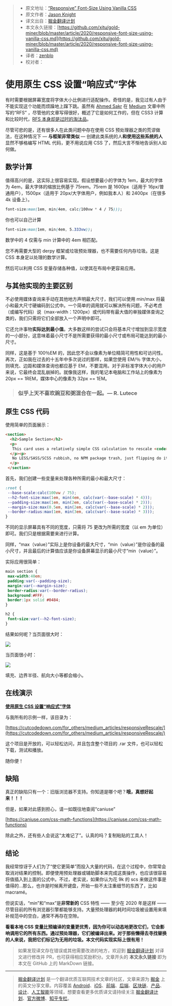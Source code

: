 > * 原文地址：[“Responsive” Font-Size Using Vanilla CSS](https://levelup.gitconnected.com/responsive-font-size-using-vanilla-css-51f81fe999db)
> * 原文作者：[Jason Knight](https://medium.com/@deathshadow)
> * 译文出自：[掘金翻译计划](https://github.com/xitu/gold-miner)
> * 本文永久链接：[https://github.com/xitu/gold-miner/blob/master/article/2020/responsive-font-size-using-vanilla-css.md](https://github.com/xitu/gold-miner/blob/master/article/2020/responsive-font-size-using-vanilla-css.md)
> * 译者：[zenblo](https://github.com/zenblo)
> * 校对者：

# 使用原生 CSS 设置“响应式”字体

有时需要根据屏幕宽度将字体大小比例进行适配操作。奇怪的是，我见过有人由于不能实现这个功能而烦躁地上蹿下跳。虽然有 [Ahmed Sakr](undefined) 在 [Medium](https://medium.com/javascript-in-plain-english/automatically-scale-font-sizes-with-rfs-ca22549cc802) 文章中所写的“RFS” ，尽管他的文章写得很好，概述了它是如何工作的，但在 CSS3 计算和比较时代，[RFS 本身却是过时的淘汰品](https://github.com/twbs/rfs)。

尽管可悲的是，还有很多人在此类问题中存在使用 CSS 预处理器之类的荒谬做法，在这种情况下 — **与框架非常类似** — 创建此类系统的人**和使用这些系统的人**显然不够格编写 HTML 代码，更不用说应用 CSS 了，然后大言不惭地告诉别人如何做。

## 数学计算

值得高兴的是，这实际上很容易实现。假设想要最小的字体为 1em，最大的字体为 4em，最大字体的缩放比例基于 75rem。75rem 是 1600px（适用于 16px/普通用户），1500px（适用于 20px/大字体用户，例如我本人）和 2400px（在很多 4k 设备上）。

```css
font-size:max(1em, min(4em, calc(100vw * 4 / 75)));
```

你也可以自己计算

```css
font-size:max(1em, min(4em, 5.333vw));
```

数学中的 4 仅需与 min 计算中的 4em 相匹配。

您不再需要大型的 derpy 框架或垃圾预处理器，也不需要任何内存垃圾。这是 CSS 本身足以处理的数学计算。

然后可以利用 CSS 变量存储各种值，以使其在布局中更容易应用。

## 与其他实现的主要区别

不必使用媒体查询来手动在其他地方声明最大尺寸，我们可以使用 min/max 将最小和最大尺寸硬编码到公式中。一个简单的调用就可以解决所有问题，不必考虑（或编写代码）说（max-width：1200px）或代码带有最大值的单独媒体查询之类的，我们只需将它们全部放入一个声明中即可。

它还允许事物**实际达到最小值**。大多数这样的尝试只会将基本尺寸增加到显示宽度的一小部分，这意味着最小尺寸不是所需要获得的最小尺寸或布局可能达到的最小尺寸。

同样，这是基于 100％EM 的，因此您不会以像素为单位精简可用性和可访问性。再次，正如我在过去的十五年中多次说过的那样，如果您使用 EM/％ 字体大小，则填充、边距和媒体查询也都应基于 EM，不要混用。对于非标准字体大小的用户来说，它最终会混乱崩掉的。就像我这样，我的笔记本电脑和工作站上的像素为 20px == 1REM，媒体中心的像素为 32px == 1EM。

> ### 似乎上天不喜欢**豌豆**和粥混合在一起。— R. Lutece

## 原生 CSS 代码

使用简单的页面展示：

```html
<section>
  <h2>Sample Section</h2>
  <p>
   This card uses a relatively simple CSS calculation to rescale <code>margin</code>, <code>padding</code>, <code>font-size</code>, and <code>border-radius</code> between a minimum and maximum size based on screen width.
  </p><p>
   No LESS/SASS/SCSS rubbish, no NPM package trash, just flipping do it with <code>calc</code>, <code>min</code>, <code>max</code> and some native CSS variables. 
  </p>
 </section>
```

首先，我们创建一些变量来处理各种所需的最小和最大尺寸：

```css
:root {
 --base-scale:calc(100vw / 75);
 --h2-font-size:max(1em, min(4em, calc(var(--base-scale) * 4)));
 --padding-size:max(1em, min(2em, calc(var(--base-scale) * 2)));
 --margin-size:max(0.5em, min(2em, calc(var(--base-scale) * 2)));
 --border-radius:max(1em, min(3em, calc(var(--base-scale) * 3)));
}
```

不同的显示屏幕具有不同的宽度，只需将 75 更改为所需的宽度（以 em 为单位）即可。我们只是根据需要来进行计算。

同样，“max（value）”实际上是你设备的最大尺寸，“min（value）”是你设备的最小尺寸，并且最后的计算值应该是你设备屏幕显示的最小尺寸“min（value）”。

实际应用很简单：

```css
main section {
 max-width:40em;
 padding:var(--padding-size);
 margin:var(--margin-size);
 border-radius:var(--border-radius);
 background:#FFF;
 border:1px solid #0484;
}

h2 {
 font-size:var(--h2-font-size);
}
```

结果如何呢？当页面很大时：

![](https://cdn-images-1.medium.com/max/2000/1*NdMmS0zWfYXuARtPoY6gMg.png)

当页面很小时：

![](https://cdn-images-1.medium.com/max/2000/1*qC9Zj2yrRKpKGuBvl-Nnhg.png)

填充、边界半径、航向大小等都会缩小。

## 在线演示

[**使用原生 CSS 设置“响应式”字体**](https://cutcodedown.com/for_others/medium_articles/responsiveRescale/responsiveRescale.html)

与我所有的示例一样，该目录为：

[https://cutcodedown.com/for_others/medium_articles/responsiveRescale/](https://cutcodedown.com/for_others/medium_articles/responsiveRescale/)

这个项目是开放的，可以轻松访问，并且包含整个项目的 .rar 文件，也可以轻松下载，测试和播放。

随你便！

## 缺陷

真正的缺陷只有一个：旧版浏览器不支持。你知道是哪个吧？**哦，真想好起来！！！**

但是，如果对此感到担心，请一如既往地查阅“caniuse”

[https://caniuse.com/css-math-functions](https://caniuse.com/css-math-functions)

除此之外，还有些人会说这“太难记了”。认真的吗？复制粘贴的工具人！

## 结论

我经常惊讶于人们为了“使它更简单”而投入大量的代码，在这个过程中，你常常会取消对结果的控制。即便使用预处理器或辅助脚本来完成这类操作，也应该很容易将值插入到上面的公式中。不过，老实说，如果你认为花 9k 的 scs 来做这件事是值得的...那么，也许是时候离开键盘，开始一些不太注重细节的东西了，比如 macramé。

但说实话，“min”和“max”是**非常新的** CSS 特性 —— 至少在 2020 年是这样 —— 尽管目前的所有浏览器引擎都能够支持。大量预处理器的耗时间垃圾被设置用来填补规范中的空白，通常不再存在空隙。

**看看本地 CSS 变量比预编译的变量更优秀，因为你可以动态地更改它们，它会影响调用它的所有东西。通过预处理器，它们被编译出来。对于那些懒得去寻找替换的人来说，我把它们标记为无用的垃圾。本文代码实现实际上很有用！**

> 如果发现译文存在错误或其他需要改进的地方，欢迎到 [掘金翻译计划](https://github.com/xitu/gold-miner) 对译文进行修改并 PR，也可获得相应奖励积分。文章开头的 **本文永久链接** 即为本文在 GitHub 上的 MarkDown 链接。

---

> [掘金翻译计划](https://github.com/xitu/gold-miner) 是一个翻译优质互联网技术文章的社区，文章来源为 [掘金](https://juejin.im) 上的英文分享文章。内容覆盖 [Android](https://github.com/xitu/gold-miner#android)、[iOS](https://github.com/xitu/gold-miner#ios)、[前端](https://github.com/xitu/gold-miner#前端)、[后端](https://github.com/xitu/gold-miner#后端)、[区块链](https://github.com/xitu/gold-miner#区块链)、[产品](https://github.com/xitu/gold-miner#产品)、[设计](https://github.com/xitu/gold-miner#设计)、[人工智能](https://github.com/xitu/gold-miner#人工智能)等领域，想要查看更多优质译文请持续关注 [掘金翻译计划](https://github.com/xitu/gold-miner)、[官方微博](http://weibo.com/juejinfanyi)、[知乎专栏](https://zhuanlan.zhihu.com/juejinfanyi)。
